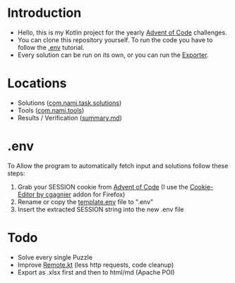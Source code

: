 # Introduction
- Hello, this is my Kotlin project for the yearly [Advent of Code](https://adventofcode.com/) challenges.<br>
- You can clone this repository yourself. To run the code you have to follow the [.env](#env) tutorial.
- Every solution can be run on its own, or you can run the [Exporter](src/main/kotlin/com/nami/tools/Exporter.kt).

# Locations
- Solutions ([com.nami.task.solutions](src/main/kotlin/com/nami/task/solutions))
- Tools ([com.nami.tools](src/main/kotlin/com/nami/tools))
- Results / Verification ([summary.md](summary.md))

# .env
To Allow the program to automatically fetch input and solutions follow these steps:
1. Grab your SESSION cookie from [Advent of Code](https://adventofcode.com/) (I use the [Cookie-Editor by cgagnier](https://addons.mozilla.org/en-US/firefox/addon/cookie-editor/) addon for Firefox)
2. Rename or copy the [template.env](template.env) file to ".env"
3. Insert the extracted SESSION string into the new .env file

# Todo
- Solve every single Puzzle
- Improve [Remote.kt](src/main/kotlin/com/nami/task/Remote.kt) (less http requests, code cleanup)
- Export as .xlsx first and then to html/md (Apache POI)